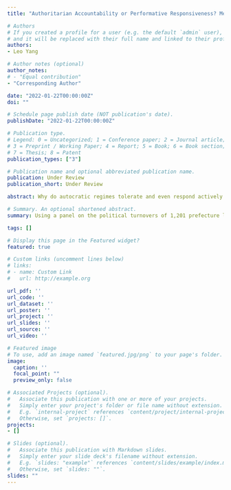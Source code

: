 ```yaml
---
title: "Authoritarian Accountability or Performative Responsiveness? Media Supervision on Chinese Majors"

# Authors
# If you created a profile for a user (e.g. the default `admin` user), write the username (folder name) here 
# and it will be replaced with their full name and linked to their profile.
authors:
- Leo Yang

# Author notes (optional)
author_notes:
# - "Equal contribution"
- "Corresponding Author"

date: "2022-01-22T00:00:00Z"
doi: ""

# Schedule page publish date (NOT publication's date).
publishDate: "2022-01-22T00:00:00Z"

# Publication type.
# Legend: 0 = Uncategorized; 1 = Conference paper; 2 = Journal article;
# 3 = Preprint / Working Paper; 4 = Report; 5 = Book; 6 = Book section;
# 7 = Thesis; 8 = Patent
publication_types: ["3"]

# Publication name and optional abbreviated publication name.
publication: Under Review
publication_short: Under Review

abstract: Why do autocratic regimes tolerate and even respond actively to media criticisms? Previous research suggested that autocrats did so out of the intentions of collecting the evidence required to hold their subordinates accountable for wrongdoings. In this paper, I propose an alternative explanation and support it with evidence on how local officials were punished for news coverage on scandalous safety accidents. Using a panel on the political turnovers of 1,201 prefecture leaders in China during 2002-2012, I find that, of all 1,816 serious coal mine accidents, even controlling for the number of deaths they caused, only those with exceptionally higher media coverage have the effect of significantly reducing the prospects of local leaders' promotion. This result suggests that the primary goal of media supervision is to portray and promote a positive image of the autocrats rather than to enhance accountability. I further show that punishment is harsher when the news is covered by national party newspapers and regional commercial newspapers, suggesting the importance of power decentralization and media commercialization for effective media supervision in China. Together, these findings deepen our understanding of media supervision in autocracies.

# Summary. An optional shortened abstract.
summary: Using a panel on the political turnovers of 1,201 prefecture leaders in China during 2002-2012, I find that, of all 1,816 serious coal mine accidents, even controlling for the number of deaths they caused, only those with exceptionally higher media coverage have the effect of significantly reducing the prospects of local leaders' promotion.

tags: []

# Display this page in the Featured widget?
featured: true

# Custom links (uncomment lines below)
# links:
# - name: Custom Link
#   url: http://example.org

url_pdf: ''
url_code: ''
url_dataset: ''
url_poster: ''
url_project: ''
url_slides: ''
url_source: ''
url_video: ''

# Featured image
# To use, add an image named `featured.jpg/png` to your page's folder. 
image:
  caption: ''
  focal_point: ""
  preview_only: false

# Associated Projects (optional).
#   Associate this publication with one or more of your projects.
#   Simply enter your project's folder or file name without extension.
#   E.g. `internal-project` references `content/project/internal-project/index.md`.
#   Otherwise, set `projects: []`.
projects:
- []

# Slides (optional).
#   Associate this publication with Markdown slides.
#   Simply enter your slide deck's filename without extension.
#   E.g. `slides: "example"` references `content/slides/example/index.md`.
#   Otherwise, set `slides: ""`.
slides: ""
---
```


<!-- {{% callout note %}}
Click the *Cite* button above to demo the feature to enable visitors to import publication metadata into their reference management software.
{{% /callout %}}

{{% callout note %}}
Create your slides in Markdown - click the *Slides* button to check out the example.
{{% /callout %}}

Supplementary notes can be added here, including [code, math, and images](https://wowchemy.com/docs/writing-markdown-latex/). -->
